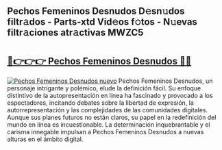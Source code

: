 ## Pechos Femeninos Desnudos D𝚎sn𝚞dos filtr𝚊dos - Parts-xtd Vid𝚎os f𝚘tos - N𝚞evas filtr𝚊ciones atr𝚊ctivas MWZC5

# <h2><a href="http://mb0e19.tromn.icu/?c=Pechos+Femeninos+Desnudos">🔗👉👉👉 Pechos Femeninos Desnudos 🔗🔗</a></h2>

[![Pechos Femeninos Desnudos nuevo](https://i.imgur.com/pEAQMta.gif)](http://mb0e19.tromn.icu/?c=Pechos+Femeninos+Desnudos)
Pechos Femeninos Desnudos, un personaje intrigante y polémico, elude la definición fácil. Su enfoque distintivo de la autopresentación en línea ha fascinado y provocado a los espectadores, incitando debates sobre la libertad de expresión, la autorrepresentación y las complejidades de las comunidades digitales. Aunque sus planes futuros no están claros, su papel en la redefinición del mundo en línea es incuestionable. La determinación inquebrantable y el carisma innegable impulsan a Pechos Femeninos Desnudos a nuevas alturas en el ámbito digital.
